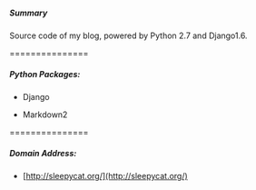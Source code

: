 ##### Summary

Source code of my blog, powered by Python 2.7 and Django1.6.

===============

##### Python Packages:

+ Django

+ Markdown2

===============

##### Domain Address:

+ [http://sleepycat.org/](http://sleepycat.org/)

